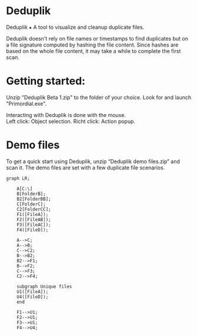 # Deduplik
Deduplik ⁕ A tool to visualize and cleanup duplicate files.

Deduplik doesn't rely on file names or timestamps to find duplicates but on a file signature computed by hashing the file content. 
Since hashes are based on the whole file content, it may take a while to complete the first scan.


# Getting started:
Unzip "Deduplik Beta 1.zip" to the folder of your choice.
Look for and launch "Primordial.exe".

Interacting with Deduplik is done with the mouse.  
Left click: Object selection.
Richt click: Action popup.

# Demo files
To get a quick start using Deduplik, unzip “Deduplik demo files.zip” and scan it.
The demo files are set with a few duplicate file scenarios.




```mermaid
graph LR;

    A[C:\]
    B[FolderB];
    B2[FolderBB];
    C[FolderC];
    C2[FolderCC];
    F1([FileA]);
    F2([FileAB]);
    F3([FileAC]);
    F4([FileD]);

    A-->C;
    A-->B;
    C-->C2;
    B-->B2;
    B2-->F1;
    B-->F2;
    C-->F3;
    C2-->F4;

    subgraph Unique files
    U1([FileA]);
    U4([FileD]);
    end

    F1-->U1;
    F2-->U1;
    F3-->U1;
    F4-->U4;
```
